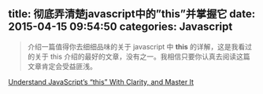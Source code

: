 title: 彻底弄清楚javascript中的”this”并掌握它
date: 2015-04-15 09:54:50
categories: Javascript
---
> 介绍一篇值得你去细细品味的关于 javascript 中 __this__ 的详解，这是我看过的关于 this 介绍的最好的文章，没有之一。我相信只要你认真去阅读这篇文章肯定会受益匪浅。

[Understand JavaScript’s “this” With Clarity, and Master It](http://javascriptissexy.com/understand-javascripts-this-with-clarity-and-master-it/)